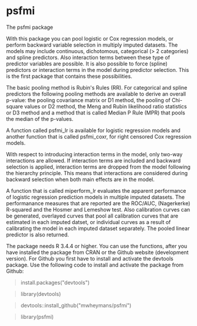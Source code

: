 # psfmi

The psfmi package 

With this package you can pool logistic or Cox regression models,
or perform backward variable selection in multiply imputed datasets. 
The models may include continuous, dichotomous, categorical (> 2 
categories) and spline predictors. Also interaction terms between these type of 
predictor variables are possible. It is also possible to force (spline)  
predictors or interaction terms in the model during predictor selection.
This is the first package that contains these possibilities. 

The basic pooling method is Rubin's Rules (RR). For categorical and 
spline predictors the following pooling methods are available to derive
an overall p-value: the pooling covariance matrix or D1 method,
the pooling of Chi-square values or D2 method, the Meng and Rubin 
likelihood ratio statistics or D3 method and a method that is 
called Median P Rule (MPR) that pools the median of the p-values.

A function called psfmi_lr is available for logistic regression 
models and another function that is called psfmi_coxr, 
for right censored Cox regression models.

With respect to introducing interaction terms in the model, only 
two-way interactions are allowed. If interaction terms are included 
and backward selection is applied, interaction terms are dropped 
from the model following the hierarchy principle. This means
that interactions are considered during backward selection when both
main effects are in the model.

A function that is called miperform_lr evaluates the apparent performance 
of logistic regression prediction models in multiple imputed datasets. 
The performanance measures that are reported are the ROC/AUC, 
(Nagerkerke) R-squared and the Hosmer and Lemeshow test. 
Also calibration curves can be generated, overlayed curves that pool 
all calibration curves that are estimated in each imputed datset, 
or individual curves as a result of calibrating the model in each 
imputed dataset separately. The pooled linear predictor is also returned.

The package needs R 3.4.4 or higher. You can use the functions, 
after you have installed the package from CRAN or the Github website 
(development version). For Github you first have to install and activate 
the devtools package. Use the following code to install and activate 
the package from Github:

> install.packages("devtools")

> library(devtools)

> devtools::install_github("mwheymans/psfmi")

> library(psfmi)

